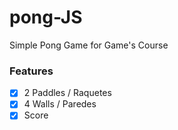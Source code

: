 # pong-JS
Simple Pong Game for Game's Course

### Features

- [x] 2 Paddles / Raquetes
- [x] 4 Walls / Paredes 
- [x] Score
